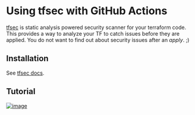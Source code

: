 # Using tfsec with GitHub Actions

[tfsec](https://github.com/liamg/tfsec) is static analysis powered security scanner for your terraform code. This provides a way to analyze your TF to catch issues before they are applied. You do not want to find out about security issues after an _apply_. ;)

## Installation

See [tfsec docs](https://github.com/liamg/tfsec#installation).

## Tutorial

[![image](https://katapultmedia.com/wp-content/uploads/2020/03/tfsec.jpg)](https://youtu.be/VvH0F6Nrlvc)
